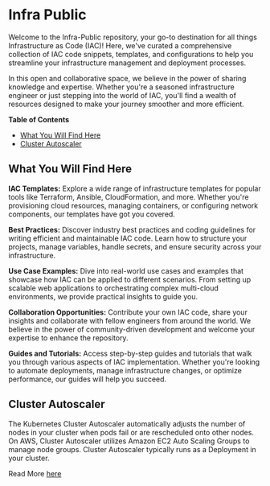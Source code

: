 # Infra Public 
Welcome to the Infra-Public repository, your go-to destination for all things Infrastructure as Code (IAC)! Here, we've curated a comprehensive collection of IAC code snippets, templates, and configurations to help you streamline your infrastructure management and deployment processes.

In this open and collaborative space, we believe in the power of sharing knowledge and expertise. Whether you're a seasoned infrastructure engineer or just stepping into the world of IAC, you'll find a wealth of resources designed to make your journey smoother and more efficient.

**Table of Contents**
  * [What You Will Find Here](#what-you-will-find-here)
  * [Cluster Autoscaler](#cluster-autoscaler)

    
## What You Will Find Here

**IAC Templates:** Explore a wide range of infrastructure templates for popular tools like Terraform, Ansible, CloudFormation, and more. Whether you're provisioning cloud resources, managing containers, or configuring network components, our templates have got you covered.

**Best Practices:** Discover industry best practices and coding guidelines for writing efficient and maintainable IAC code. Learn how to structure your projects, manage variables, handle secrets, and ensure security across your infrastructure.

**Use Case Examples:** Dive into real-world use cases and examples that showcase how IAC can be applied to different scenarios. From setting up scalable web applications to orchestrating complex multi-cloud environments, we provide practical insights to guide you.

**Collaboration Opportunities:** Contribute your own IAC code, share your insights and collaborate with fellow engineers from around the world. We believe in the power of community-driven development and welcome your expertise to enhance the repository.

**Guides and Tutorials:** Access step-by-step guides and tutorials that walk you through various aspects of IAC implementation. Whether you're looking to automate deployments, manage infrastructure changes, or optimize performance, our guides will help you succeed.

## Cluster Autoscaler
The Kubernetes Cluster Autoscaler automatically adjusts the number of nodes in your cluster when pods fail or are rescheduled onto other nodes. On AWS, Cluster Autoscaler utilizes Amazon EC2 Auto Scaling Groups to manage node groups. Cluster Autoscaler typically runs as a Deployment in your cluster.

Read More [here](https://github.com/Sharmio/infra-public/tree/main/aws/cluster-autoscaler)


